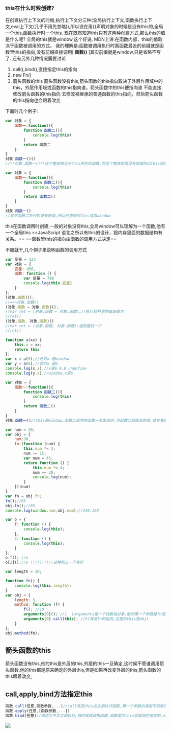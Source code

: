 ### this在什么时候创建?
在创建执行上下文的时候,执行上下文分三种(全局执行上下文,函数执行上下文,eval上下文(几乎不用先忽略)),所以说在用{}声明对象的时候是没有this的,全局一个this,函数执行时一个this.
现在既然知道this只有这两种创建方式,那么this的值是什么呢?
全局的this就是window,这个好说.
MDN上讲:在函数内部，this的值取决于函数被调用的方式。
我的理解是:函数被调用执行时离函数最近的前缀就是函数里this的指向,没有前缀直接调用[    **函数()**    ]其实前缀就是window,只是省略不写了.
还有另外几种情况需要讨论
1. call(),bind(),直接指定this的指向
2. new Fn()
3. 箭头函数的this
      箭头函数没有this,箭头函数的this指向取决于外层作用域中的this，外层作用域或函数的this指向谁，箭头函数中的this便指向谁
      不能直接修改箭头函数的this指向
      去修改被继承的普通函数的this指向，然后箭头函数的this指向也会跟着改变

下面时几个例子:
~~~js
var 对象 = {
    函数一:function(){
        function 函数二(){
            console.log(this)
        }
        return 函数二
    }
}
对象.函数一()()
//**对象.函数一()**这个整体相当于this所在的函数,而这个整体前面没有前缀所以this指向window
~~~
~~~js
var 对象 = {
    函数一:function(){
        function 函数二(){
            console.log(this)
        }
        return 函数二()
    }
}
对象.函数一()
//显然函数二执行时没有前缀,所以他里面的this指向window
~~~






this在函数调用时创建,一般的对象没有this,全局window可以理解为一个函数,他有一个全局this
==JavaScript 语言之所以有this的设计，跟内存里面的数据结构有关系。==
==函数里this的指向由函数的调用方式决定==

不服就干,几个例子来说明函数的调用方式

~~~js
var 变量 = 123
var 对象 = {
    变量: 456,
    函数: function () {
        var 变量 = 789
        console.log(this.变量)
    }
};
(对象.函数)(); 
//==>对象.函数()
(对象.函数 = 对象.函数)();
//var ret = (对象.函数 = 对象.函数);//执行括号里的赋值操作
//ret()
(对象.函数, 对象.函数)()
//var ret = (对象.函数, 对象.函数);返回最后一个
//ret()
~~~




~~~js
function a(xx) {
    this.x = xx;
    return this
};
var x = a(5);//此时x 是window
var y = a(6);//此时x 是6
console.log(x.x);//x是6 6.6 undefine
console.log(y.x);//window.x是6
~~~

~~~js
var 对象 = {
    函数一:function(){
        function 函数二(){
            console.log(this)
        }
        return 函数二()
    }
}
对象.函数一()//this是window,函数二虽然在函数一里面调用,但函数二前面没前缀,或者看做window.函数二(),所以函数二里的this就是window
~~~




~~~js
var num = 20;
var obj = {
    num:30,
    fn:(function (num) {
        this.num *= 3;
        num += 15;
        var num = 45;
        return function () {
            this.num *= 4;
            num += 20;
            console.log(num);
        }
    })(num)
}
var fn = obj.fn;
fn();//65
obj.fn();//85
console.log(window.num,obj.num);//240,120
~~~~



~~~js
var o = {
    f: function () {
        console.log(this);
    },
    2: function () {
        console.log(this);
    }
};
o.f(); //o
o[2]();//o !!!!!!!!!!这种和上一个等价
~~~





~~~js
var length = 10;

function fn() {
    console.log(this.length);
}
var obj = {
    length: 5,
    method: function (f) {
        f(); //10
        arguments[0](); //1  (arguments是一个伪数组对象,他的第一个参数是fn函数,他调用fn函数,所以this指的是arguments)
        arguments[0].call(this); //5(改变fn的指向,这里的this是obj)
    }
};
obj.method(fn);
~~~

## 箭头函数的this
箭头函数没有this,他的this是外层的this,外层的this一旦确定,这时候不管谁调用箭头函数,他的this都是原来确定的外层this,但是如果再改变外层的this,箭头函数的this跟着改变,

## call,apply,bind方法指定this
~~~js
函数.call(任意,函数参数,...)//call改变this会立即执行函数,第一个参数的类型不同改变的this指向也不同,如果是对象this就指向该对象,如果是字面量就转换成相应的对象this指向这个this,如果是null和undefined就是window
函数.apply(任意,[函数参数,...])
函数.bind(任意)//绑定后不会立即执行,啥时候再调用函数,函数里的this就是现在绑定的,==注意this只能改变一次==
~~~


![](https://github.com/dty999/web-Notes/blob/dev/images/shuge.gif)
